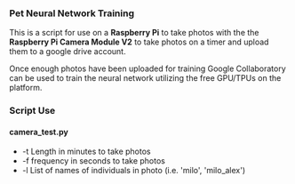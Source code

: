 ### Pet Neural Network Training

This is a script for use on a **Raspberry Pi** to take photos with the the **Raspberry Pi Camera Module V2** to take photos on a timer and upload
them to a google drive account.

Once enough photos have been uploaded for training Google Collaboratory can be used to train the neural network utilizing the free GPU/TPUs
on the platform.

### Script Use
#### camera_test.py
* -t Length in minutes to take photos
* -f frequency in seconds to take photos
* -l List of names of individuals in photo (i.e. 'milo', 'milo_alex')

